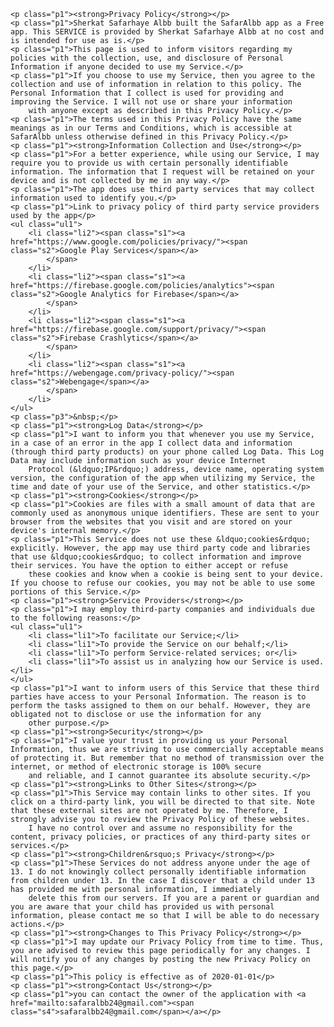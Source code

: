 
    <p class="p1"><strong>Privacy Policy</strong></p>
    <p class="p1">Sherkat Safarhaye Albb built the SafarAlbb app as a Free app. This SERVICE is provided by Sherkat Safarhaye Albb at no cost and is intended for use as is.</p>
    <p class="p1">This page is used to inform visitors regarding my policies with the collection, use, and disclosure of Personal Information if anyone decided to use my Service.</p>
    <p class="p1">If you choose to use my Service, then you agree to the collection and use of information in relation to this policy. The Personal Information that I collect is used for providing and improving the Service. I will not use or share your information
        with anyone except as described in this Privacy Policy.</p>
    <p class="p1">The terms used in this Privacy Policy have the same meanings as in our Terms and Conditions, which is accessible at SafarAlbb unless otherwise defined in this Privacy Policy.</p>
    <p class="p1"><strong>Information Collection and Use</strong></p>
    <p class="p1">For a better experience, while using our Service, I may require you to provide us with certain personally identifiable information. The information that I request will be retained on your device and is not collected by me in any way.</p>
    <p class="p1">The app does use third party services that may collect information used to identify you.</p>
    <p class="p1">Link to privacy policy of third party service providers used by the app</p>
    <ul class="ul1">
        <li class="li2"><span class="s1"><a href="https://www.google.com/policies/privacy/"><span class="s2">Google Play Services</span></a>
            </span>
        </li>
        <li class="li2"><span class="s1"><a href="https://firebase.google.com/policies/analytics"><span class="s2">Google Analytics for Firebase</span></a>
            </span>
        </li>
        <li class="li2"><span class="s1"><a href="https://firebase.google.com/support/privacy/"><span class="s2">Firebase Crashlytics</span></a>
            </span>
        </li>
        <li class="li2"><span class="s1"><a href="https://webengage.com/privacy-policy/"><span class="s2">Webengage</span></a>
            </span>
        </li>
    </ul>
    <p class="p3">&nbsp;</p>
    <p class="p1"><strong>Log Data</strong></p>
    <p class="p1">I want to inform you that whenever you use my Service, in a case of an error in the app I collect data and information (through third party products) on your phone called Log Data. This Log Data may include information such as your device Internet
        Protocol (&ldquo;IP&rdquo;) address, device name, operating system version, the configuration of the app when utilizing my Service, the time and date of your use of the Service, and other statistics.</p>
    <p class="p1"><strong>Cookies</strong></p>
    <p class="p1">Cookies are files with a small amount of data that are commonly used as anonymous unique identifiers. These are sent to your browser from the websites that you visit and are stored on your device's internal memory.</p>
    <p class="p1">This Service does not use these &ldquo;cookies&rdquo; explicitly. However, the app may use third party code and libraries that use &ldquo;cookies&rdquo; to collect information and improve their services. You have the option to either accept or refuse
        these cookies and know when a cookie is being sent to your device. If you choose to refuse our cookies, you may not be able to use some portions of this Service.</p>
    <p class="p1"><strong>Service Providers</strong></p>
    <p class="p1">I may employ third-party companies and individuals due to the following reasons:</p>
    <ul class="ul1">
        <li class="li1">To facilitate our Service;</li>
        <li class="li1">To provide the Service on our behalf;</li>
        <li class="li1">To perform Service-related services; or</li>
        <li class="li1">To assist us in analyzing how our Service is used.</li>
    </ul>
    <p class="p1">I want to inform users of this Service that these third parties have access to your Personal Information. The reason is to perform the tasks assigned to them on our behalf. However, they are obligated not to disclose or use the information for any
        other purpose.</p>
    <p class="p1"><strong>Security</strong></p>
    <p class="p1">I value your trust in providing us your Personal Information, thus we are striving to use commercially acceptable means of protecting it. But remember that no method of transmission over the internet, or method of electronic storage is 100% secure
        and reliable, and I cannot guarantee its absolute security.</p>
    <p class="p1"><strong>Links to Other Sites</strong></p>
    <p class="p1">This Service may contain links to other sites. If you click on a third-party link, you will be directed to that site. Note that these external sites are not operated by me. Therefore, I strongly advise you to review the Privacy Policy of these websites.
        I have no control over and assume no responsibility for the content, privacy policies, or practices of any third-party sites or services.</p>
    <p class="p1"><strong>Children&rsquo;s Privacy</strong></p>
    <p class="p1">These Services do not address anyone under the age of 13. I do not knowingly collect personally identifiable information from children under 13. In the case I discover that a child under 13 has provided me with personal information, I immediately
        delete this from our servers. If you are a parent or guardian and you are aware that your child has provided us with personal information, please contact me so that I will be able to do necessary actions.</p>
    <p class="p1"><strong>Changes to This Privacy Policy</strong></p>
    <p class="p1">I may update our Privacy Policy from time to time. Thus, you are advised to review this page periodically for any changes. I will notify you of any changes by posting the new Privacy Policy on this page.</p>
    <p class="p1">This policy is effective as of 2020-01-01</p>
    <p class="p1"><strong>Contact Us</strong></p>
    <p class="p1">you can contact the owner of the application with <a href="mailto:safaralbb24@gmail.com"><span class="s4">safaralbb24@gmail.com</span></a></p>
